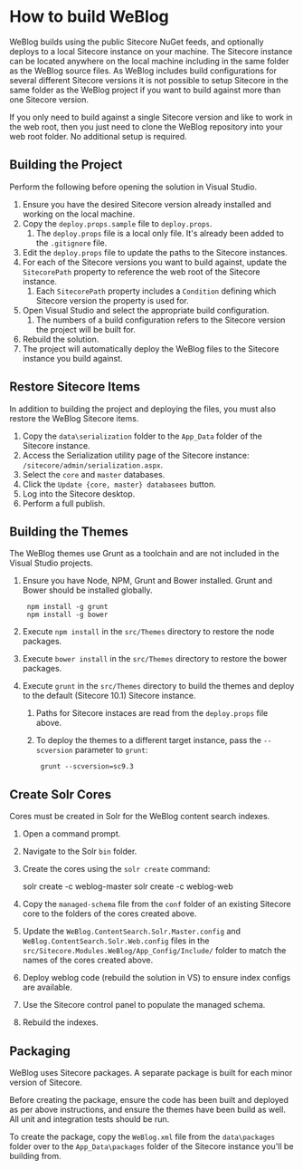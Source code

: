 # How to build WeBlog #

WeBlog builds using the public Sitecore NuGet feeds, and optionally deploys to a local Sitecore instance on your machine. The Sitecore instance can be located anywhere on the local machine including in the same folder as the WeBlog source files. As WeBlog includes build configurations for several different Sitecore versions it is not possible to setup Sitecore in the same folder as the WeBlog project if you want to build against more than one Sitecore version.

If you only need to build against a single Sitecore version and like to work in the web root, then you just need to clone the WeBlog repository into your web root folder. No additional setup is required.

## Building the Project ##

Perform the following before opening the solution in Visual Studio.

1. Ensure you have the desired Sitecore version already installed and working on the local machine.
1. Copy the `deploy.props.sample` file to `deploy.props`.
	1. The `deploy.props` file is a local only file. It's already been added to the `.gitignore` file.
1. Edit the `deploy.props` file to update the paths to the Sitecore instances.
1. For each of the Sitecore versions you want to build against, update the `SitecorePath` property to reference the web root of the Sitecore instance.
	1. Each `SitecorePath` property includes a `Condition` defining which Sitecore version the property is used for.
1. Open Visual Studio and select the appropriate build configuration.
	1. The numbers of a build configuration refers to the Sitecore version the project will be built for.
1. Rebuild the solution.
1. The project will automatically deploy the WeBlog files to the Sitecore instance you build against.

## Restore Sitecore Items ##

In addition to building the project and deploying the files, you must also restore the WeBlog Sitecore items.

1. Copy the `data\serialization` folder to the `App_Data` folder of the Sitecore instance.
1. Access the Serialization utility page of the Sitecore instance: `/sitecore/admin/serialization.aspx`.
1. Select the `core` and `master` databases.
1. Click the `Update {core, master} databasees` button.
1. Log into the Sitecore desktop.
1. Perform a full publish.

## Building the Themes ##

The WeBlog themes use Grunt as a toolchain and are not included in the Visual Studio projects.

1. Ensure you have Node, NPM, Grunt and Bower installed. Grunt and Bower should be installed globally.

		npm install -g grunt
		npm install -g bower

1. Execute `npm install` in the `src/Themes` directory to restore the node packages.
1. Execute `bower install` in the `src/Themes` directory to restore the bower packages.
1. Execute `grunt` in the `src/Themes` directory to build the themes and deploy to the default (Sitecore 10.1) Sitecore instance.
	1. Paths for Sitecore instaces are read from the `deploy.props` file above.
	1. To deploy the themes to a different target instance, pass the `--scversion` parameter to `grunt`:
	
			grunt --scversion=sc9.3

## Create Solr Cores ##

Cores must be created in Solr for the WeBlog content search indexes.

1. Open a command prompt.
1. Navigate to the Solr `bin` folder.
1. Create the cores using the `solr create` command:

	solr create -c weblog-master
	solr create -c weblog-web

1. Copy the `managed-schema` file from the `conf` folder of an existing Sitecore core to the folders of the cores created above.
1. Update the `WeBlog.ContentSearch.Solr.Master.config` and `WeBlog.ContentSearch.Solr.Web.config` files in the  `src/Sitecore.Modules.WeBlog/App_Config/Include/` folder to match the names of the cores created above.
1. Deploy weblog code (rebuild the solution in VS) to ensure index configs are available.
1. Use the Sitecore control panel to populate the managed schema.
1. Rebuild the indexes.

## Packaging ##

WeBlog uses Sitecore packages. A separate package is built for each minor version of Sitecore.

Before creating the package, ensure the code has been built and deployed as per above instructions, and ensure the themes have been build as well. All unit and integration tests should be run.

To create the package, copy the `WeBlog.xml` file from the `data\packages` folder over to the `App_Data\packages` folder of the Sitecore instance you'll be building from.
